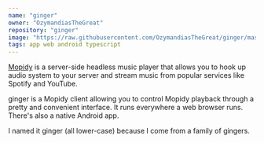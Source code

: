 ```yaml
---
name: "ginger"
owner: "OzymandiasTheGreat"
repository: "ginger"
image: "https://raw.githubusercontent.com/OzymandiasTheGreat/ginger/master/screenshots/ginger-electron.png"
tags: app web android typescript
---
```

[Mopidy](https://mopidy.com/) is a server-side headless music player
that allows you to hook up audio system to your server and stream music
from popular services like Spotify and YouTube.

ginger is a Mopidy client allowing you to control
Mopidy playback through a pretty and convenient
interface. It runs everywhere a web browser runs.
There's also a native Android app.

I named it ginger (all lower-case) because I come from
a family of gingers.
